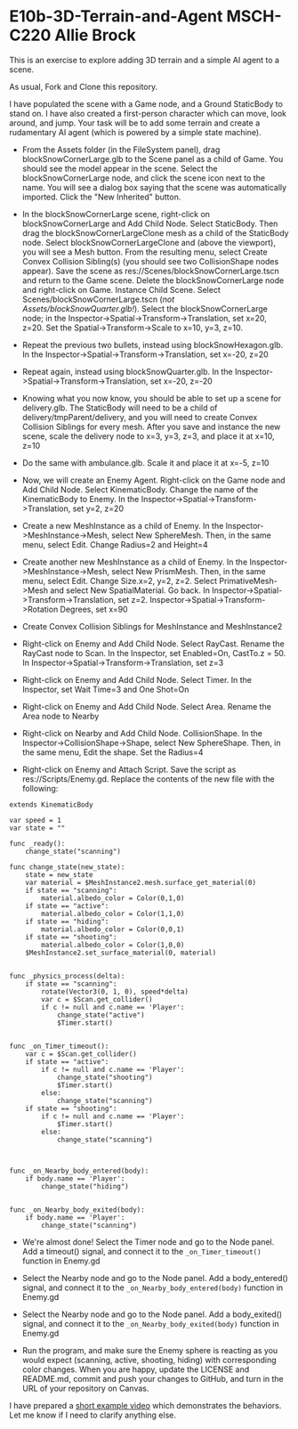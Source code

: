 # E10b-3D-Terrain-and-Agent MSCH-C220 Allie Brock
This is an exercise to explore adding 3D terrain and a simple AI agent to a scene.

As usual, Fork and Clone this repository.

I have populated the scene with a Game node, and a Ground StaticBody to stand on. I have also created a first-person character which can move, look around, and jump. Your task will be to add some terrain and create a rudamentary AI agent (which is powered by a simple state machine).

 * From the Assets folder (in the FileSystem panel), drag blockSnowCornerLarge.glb to the Scene panel as a child of Game. You should see the model appear in the scene. Select the blockSnowCornerLarge node, and click the scene icon next to the name. You will see a dialog box saying that the scene was automatically imported. Click the "New Inherited" button.

 * In the blockSnowCornerLarge scene, right-click on blockSnowCornerLarge and Add Child Node. Select StaticBody. Then drag the blockSnowCornerLargeClone mesh as a child of the StaticBody node. Select blockSnowCornerLargeClone and (above the viewport), you will see a Mesh button. From the resulting menu, select Create Convex Collision Sibling(s) (you should see two CollisionShape nodes appear). Save the scene as res://Scenes/blockSnowCornerLarge.tscn and return to the Game scene. Delete the blockSnowCornerLarge node and right-click on Game. Instance Child Scene. Select Scenes/blockSnowCornerLarge.tscn (*not Assets/blockSnowQuarter.glb!*). Select the blockSnowCornerLarge node; in the Inspector->Spatial->Transform->Translation, set x=20, z=20. Set the Spatial->Transform->Scale to x=10, y=3, z=10.

 * Repeat the previous two bullets, instead using blockSnowHexagon.glb. In the Inspector->Spatial->Transform->Translation, set x=-20, z=20

 * Repeat again, instead using blockSnowQuarter.glb. In the Inspector->Spatial->Transform->Translation, set x=-20, z=-20

 * Knowing what you now know, you should be able to set up a scene for delivery.glb. The StaticBody will need to be a child of delivery/tmpParent/delivery, and you will need to create Convex Collision Siblings for every mesh. After you save and instance the new scene, scale the delivery node to x=3, y=3, z=3, and place it at x=10, z=10
 
 * Do the same with ambulance.glb. Scale it and place it at x=-5, z=10
 
 * Now, we will create an Enemy Agent. Right-click on the Game node and Add Child Node. Select KinematicBody. Change the name of the KinematicBody to Enemy. In the Inspector->Spatial->Transform->Translation, set y=2, z=20
 
 * Create a new MeshInstance as a child of Enemy. In the Inspector->MeshInstance->Mesh, select New SphereMesh. Then, in the same menu, select Edit. Change Radius=2 and Height=4

 * Create another new MeshInstance as a child of Enemy. In the Inspector->MeshInstance->Mesh, select New PrismMesh. Then, in the same menu, select Edit. Change Size.x=2, y=2, z=2. Select PrimativeMesh->Mesh and select New SpatialMaterial. Go back. In Inspector->Spatial->Transform->Translation, set z=2. Inspector->Spatial->Transform->Rotation Degrees, set x=90
 
 * Create Convex Collision Siblings for MeshInstance and MeshInstance2
 
 * Right-click on Enemy and Add Child Node. Select RayCast. Rename the RayCast node to Scan. In the Inspector, set Enabled=On, CastTo.z = 50. In Inspector->Spatial->Transform->Translation, set z=3
 
 * Right-click on Enemy and Add Child Node. Select Timer. In the Inspector, set Wait Time=3 and One Shot=On
 
 * Right-click on Enemy and Add Child Node. Select Area. Rename the Area node to Nearby

* Right-click on Nearby and Add Child Node. CollisionShape. In the Inspector->CollisionShape->Shape, select New SphereShape. Then, in the same menu, Edit the shape. Set the Radius=4

* Right-click on Enemy and Attach Script. Save the script as res://Scripts/Enemy.gd. Replace the contents of the new file with the following:

```
extends KinematicBody

var speed = 1
var state = ""

func _ready():
	change_state("scanning")

func change_state(new_state):
	state = new_state
	var material = $MeshInstance2.mesh.surface_get_material(0)
	if state == "scanning":
		material.albedo_color = Color(0,1,0)
	if state == "active":
		material.albedo_color = Color(1,1,0)
	if state == "hiding":
		material.albedo_color = Color(0,0,1)
	if state == "shooting":
		material.albedo_color = Color(1,0,0)
	$MeshInstance2.set_surface_material(0, material)		


func _physics_process(delta):
	if state == "scanning":
		rotate(Vector3(0, 1, 0), speed*delta)
		var c = $Scan.get_collider()
		if c != null and c.name == 'Player':
			change_state("active")
			$Timer.start()


func _on_Timer_timeout():
	var c = $Scan.get_collider()
	if state == "active":
		if c != null and c.name == 'Player':
			change_state("shooting")
			$Timer.start()
		else:
			change_state("scanning")
	if state == "shooting":
		if c != null and c.name == 'Player':
			$Timer.start()
		else:
			change_state("scanning")
		
		

func _on_Nearby_body_entered(body):
	if body.name == 'Player':
		change_state("hiding")


func _on_Nearby_body_exited(body):
	if body.name == 'Player':
		change_state("scanning")
```
 * We're almost done! Select the Timer node and go to the Node panel. Add a timeout() signal, and connect it to the 
 ```_on_Timer_timeout()``` function in Enemy.gd

 * Select the Nearby node and go to the Node panel. Add a body_entered() signal, and connect it to the 
 ```_on_Nearby_body_entered(body)``` function in Enemy.gd

* Select the Nearby node and go to the Node panel. Add a body_exited() signal, and connect it to the 
 ```_on_Nearby_body_exited(body)``` function in Enemy.gd

* Run the program, and make sure the Enemy sphere is reacting as you would expect (scanning, active, shooting, hiding) with corresponding color changes. When you are happy, update the LICENSE and README.md, commit and push your changes to GitHub, and turn in the URL of your repository on Canvas.
 
I have prepared a [short example video](https://youtu.be/p0maW5ZHO0A) which demonstrates the behaviors. Let me know if I need to clarify anything else.
 


 



